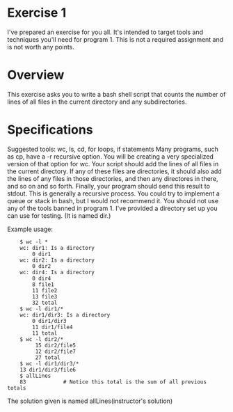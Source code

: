 # Exercise 1
I've prepared an exercise for you all. It's intended to target tools and techniques you'll need for program 1. This is not a required assignment and is not worth any points.

# Overview
This exercise asks you to write a bash shell script that counts the number of lines of all files in the current directory and any subdirectories.

# Specifications
Suggested tools: wc, ls, cd, for loops, if statements
Many programs, such as cp, have a -r recursive option. You will be creating a very specialized version of that option for wc. Your script should add the lines of all files in the current directory. If any of these files are directories, it should also add the lines of any files in those directories, and then any directores in there, and so on and so forth. Finally, your program should send this result to stdout. This is generally a recursive process. You could try to implement a queue or stack in bash, but I would not recommend it. You should not use any of the tools banned in program 1.
I've provided a directory set up you can use for testing. (It is named dir.)

Example usage:

		$ wc -l *
		wc: dir1: Is a directory
			0 dir1
		wc: dir2: Is a directory
			0 dir2
		wc: dir4: Is a directory
			0 dir4
			8 file1
		 	11 file2
		 	13 file3
		 	32 total
		$ wc -l dir1/*
		wc: dir1/dir3: Is a directory
			0 dir1/dir3
			11 dir1/file4
			11 total
		$ wc -l dir2/*
			 15 dir2/file5
			 12 dir2/file7
			 27 total
		$ wc -l dir1/dir3/*
		13 dir1/dir3/file6
		$ allLines
		83            # Notice this total is the sum of all previous totals
		
The solution given is named allLines(instructor's solution)
